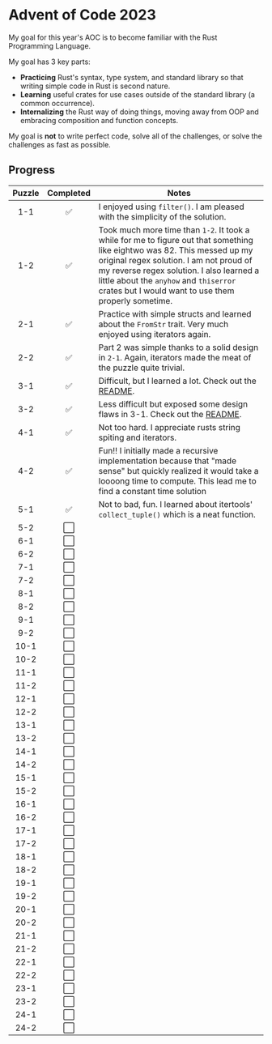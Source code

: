 # Advent of Code 2023

My goal for this year's AOC is to become familiar with the Rust Programming Language.

My goal has 3 key parts:

- **Practicing** Rust's syntax, type system, and standard library so that writing simple code in Rust is second nature.
- **Learning** useful crates for use cases outside of the standard library (a common occurrence).
- **Internalizing** the Rust way of doing things, moving away from OOP and embracing composition and function concepts.

My goal is **not** to write perfect code, solve all of the challenges, or solve the challenges as fast as possible.

## Progress

| Puzzle | Completed            | Notes |
| :----: | :------------------: |-------|
| 1-1    | :white_check_mark:   | I enjoyed using `filter()`. I am pleased with the simplicity of the solution. |
| 1-2    | :white_check_mark:   | Took much more time than `1-2`. It took a while for me to figure out that something like eightwo was 82. This messed up my original regex solution. I am not proud of my reverse regex solution. I also learned a little about the `anyhow` and `thiserror` crates but I would want to use them properly sometime. |
| 2-1    | :white_check_mark:   | Practice with simple structs and learned about the `FromStr` trait. Very much enjoyed using iterators again. |
| 2-2    | :white_check_mark:   | Part 2 was simple thanks to a solid design in `2-1`. Again, iterators made the meat of the puzzle quite trivial. |
| 3-1    | :white_check_mark: | Difficult, but I learned a lot. Check out the [README](puzzle-3-1/README.md). |
| 3-2    | :white_check_mark: | Less difficult but exposed some design flaws in 3-1. Check out the [README](puzzle-3-2/README.md). |
| 4-1    | :white_check_mark: | Not too hard. I appreciate rusts string spiting and iterators. |
| 4-2    | :white_check_mark: | Fun!! I initially made a recursive implementation because that "made sense" but quickly realized it would take a loooong time to compute. This lead me to find a constant time solution |
| 5-1    | :white_check_mark: | Not to bad, fun. I learned about itertools' `collect_tuple()` which is a neat function. |
| 5-2    | :white_large_square: ||
| 6-1    | :white_large_square: ||
| 6-2    | :white_large_square: ||
| 7-1    | :white_large_square: ||
| 7-2    | :white_large_square: ||
| 8-1    | :white_large_square: ||
| 8-2    | :white_large_square: ||
| 9-1    | :white_large_square: ||
| 9-2    | :white_large_square: ||
| 10-1   | :white_large_square: ||
| 10-2   | :white_large_square: ||
| 11-1   | :white_large_square: ||
| 11-2   | :white_large_square: ||
| 12-1   | :white_large_square: ||
| 12-2   | :white_large_square: ||
| 13-1   | :white_large_square: ||
| 13-2   | :white_large_square: ||
| 14-1   | :white_large_square: ||
| 14-2   | :white_large_square: ||
| 15-1   | :white_large_square: ||
| 15-2   | :white_large_square: ||
| 16-1   | :white_large_square: ||
| 16-2   | :white_large_square: ||
| 17-1   | :white_large_square: ||
| 17-2   | :white_large_square: ||
| 18-1   | :white_large_square: ||
| 18-2   | :white_large_square: ||
| 19-1   | :white_large_square: ||
| 19-2   | :white_large_square: ||
| 20-1   | :white_large_square: ||
| 20-2   | :white_large_square: ||
| 21-1   | :white_large_square: ||
| 21-2   | :white_large_square: ||
| 22-1   | :white_large_square: ||
| 22-2   | :white_large_square: ||
| 23-1   | :white_large_square: ||
| 23-2   | :white_large_square: ||
| 24-1   | :white_large_square: ||
| 24-2   | :white_large_square: ||

